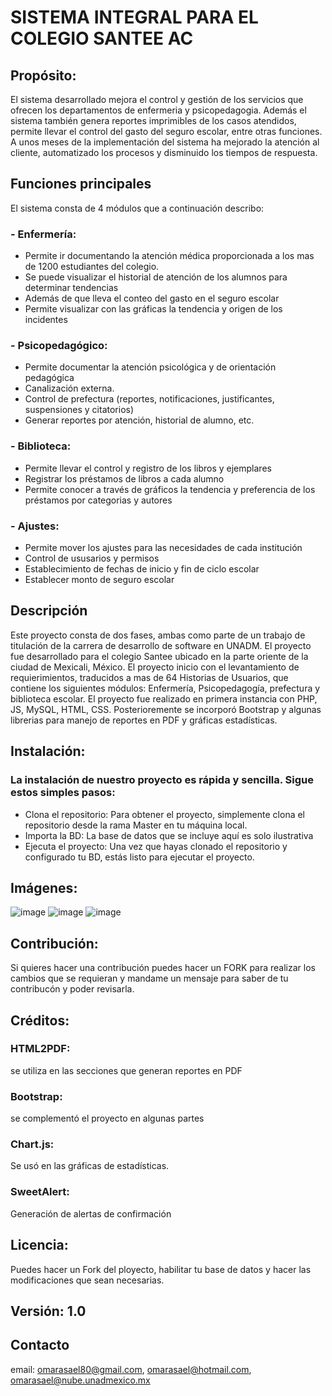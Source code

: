 # SISTEMA INTEGRAL PARA EL COLEGIO SANTEE AC

## Propósito:
El sistema desarrollado mejora el control y gestión de los servicios que ofrecen los departamentos de enfermeria y psicopedagogia. Además el sistema también genera reportes imprimibles de los casos atendidos, permite llevar el control del gasto del seguro escolar, entre otras funciones. A unos meses de la implementación del sistema ha mejorado la  atención al cliente, automatizado los procesos y disminuido los tiempos de respuesta.

## Funciones principales
El sistema consta de 4 módulos que a continuación describo:
### - Enfermería: 
* Permite ir documentando la atención médica proporcionada a los mas de 1200 estudiantes del colegio.
* Se puede visualizar el historial de atención de los alumnos para determinar tendencias
* Además de que lleva el conteo del gasto en el seguro escolar
* Permite visualizar con las gráficas la tendencia y origen de los incidentes
### - Psicopedagógico:
* Permite documentar la atención psicológica  y  de orientación pedagógica
* Canalización externa.
* Control de  prefectura (reportes, notificaciones, justificantes, suspensiones y citatorios)
* Generar reportes por atención, historial de alumno, etc.
### - Biblioteca: 
* Permite llevar el control y registro de los libros y ejemplares
* Registrar los préstamos de libros a cada alumno
* Permite conocer a través de gráficos la tendencia y preferencia de los préstamos por categorias y autores
### - Ajustes:
* Permite mover los ajustes para las necesidades de cada institución
* Control de ususarios y permisos
* Establecimiento de fechas de inicio y fin de ciclo escolar
* Establecer monto de seguro escolar
  

## Descripción
Este proyecto consta de dos fases, ambas como parte de un trabajo de titulación de la carrera de desarrollo de software en UNADM. El proyecto fue desarrollado para  el colegio Santee ubicado en la  parte oriente de la ciudad de Mexicali, México. El proyecto inicio con el levantamiento de requierimientos, traducidos a mas de 64 Historias de Usuarios, que contiene los siguientes módulos: Enfermería, Psicopedagogía, prefectura y biblioteca escolar. El proyecto fue realizado en primera instancia con PHP, JS, MySQL, HTML, CSS. Posterioremente se incorporó Bootstrap y algunas librerias para manejo de reportes en PDF y gráficas estadísticas.






## Instalación: 

### La instalación de nuestro proyecto es rápida y sencilla. Sigue estos simples pasos:
* Clona el repositorio: Para obtener el proyecto, simplemente clona el repositorio desde la rama Master en tu máquina local.
* Importa la BD: La base de datos que se incluye aquí es solo ilustrativa
* Ejecuta el proyecto: Una vez que hayas clonado el repositorio y configurado tu BD, estás listo para ejecutar el proyecto.


## Imágenes: 


![image](https://github.com/omarasael1980/sic2/assets/51717542/3c984007-b2d4-4219-9520-7cbc067d0771)
![image](https://github.com/omarasael1980/sic2/assets/51717542/da69bb55-9d66-4bc0-82da-b1b8a1d4933f)
![image](https://github.com/omarasael1980/sic2/assets/51717542/9578f39b-e5ed-44a0-89fa-680482951fc0)




## Contribución:
Si quieres hacer una contribución puedes hacer un FORK para realizar los cambios que se requieran y mandame un mensaje para saber de tu contribucón y poder revisarla.
## Créditos:
### HTML2PDF: 
se utiliza en las secciones que generan reportes en PDF
### Bootstrap:
se complementó el proyecto en algunas partes
### Chart.js: 
Se usó en las gráficas de estadísticas.
### SweetAlert:
Generación de alertas de confirmación
## Licencia:
Puedes hacer un Fork del ployecto, habilitar tu base de datos y hacer las modificaciones que sean necesarias.


## Versión: 1.0 


## Contacto
email: omarasael80@gmail.com, omarasael@hotmail.com, omarasael@nube.unadmexico.mx
